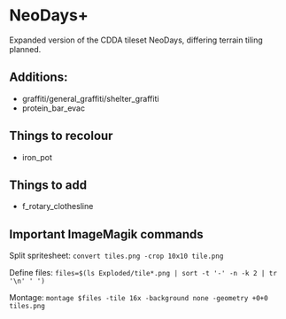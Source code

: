 # NeoDays+
Expanded version of the CDDA tileset NeoDays, differing terrain tiling planned.

## Additions:
- graffiti/general_graffiti/shelter_graffiti
- protein_bar_evac

## Things to recolour
- iron_pot

## Things to add
- f_rotary_clothesline

## Important ImageMagik commands

Split spritesheet: `convert tiles.png -crop 10x10 tile.png`

Define files: `files=$(ls Exploded/tile*.png | sort -t '-' -n -k 2 | tr '\n' ' ')`

Montage: `montage $files -tile 16x -background none -geometry +0+0 tiles.png`
